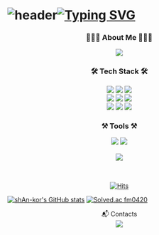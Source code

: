 # ![header](https://capsule-render.vercel.app/api?type=waving&color=6994CDEE&text=&animation=twinkling&height=80)[![Typing SVG](https://readme-typing-svg.demolab.com?font=Alkatra&weight=500&size=45&duration=3500&pause=3&color=6994CDEE&center=false&vCenter=false&multiline=true&repeat=false&width=1000&height=100&lines=Welcome+to+shAn-kor's+GitHub!👋)](https://git.io/typing-svg)

<div align="center">
<h3>👨🏻‍💻 About Me 👨🏻‍💻</h3>
<a href="https://liberating-rotate-37b.notion.site/Hi-I-m-Seonghun-1687029c46f1809389e0f6b10199d04a?pvs=4">
<Img src="https://img.shields.io/badge/Notion-000000?style=flat-square&amp;logo=Notion&amp;logoColor=white"/>
</a>
<h3 align="center"> 🛠 Tech Stack 🛠 </h3>
<Img src="https://img.shields.io/badge/Java-007396?style=flat-square&amp;logo=java&amp;logoColor=white"/>
<Img src="https://img.shields.io/badge/Spring-6DB33F?style=flat-square&amp;logo=Spring&amp;logoColor=white"/>
<Img src="https://img.shields.io/badge/SpringBoot-6DB33F?style=flat-square&amp;logo=SpringBoot&amp;logoColor=white"/>
<br>
<Img src="https://img.shields.io/badge/HTML5-E34F26?style=flat-square&amp;logo=html5&amp;logoColor=white"/>
<Img src="https://img.shields.io/badge/CSS3-1572B6?style=flat-square&amp;logo=css3&amp;logoColor=white"/>
<Img src="https://img.shields.io/badge/Javascript-F7DF1E?style=flat-square&amp;logo=javascript&amp;logoColor=white"/>
<br>
<Img src="https://img.shields.io/badge/MySQL-4479A1?style=flat-square&amp;logo=MySQL&amp;logoColor=white"/>
<Img src="https://img.shields.io/badge/PostgreSQL-4169E1?style=flat-square&amp;logo=PostgreSQL&amp;logoColor=white"/>
<Img src="https://img.shields.io/badge/JPA-6DB33F?style=flat-square&amp;logo=Hibernate&amp;logoColor=white"/>

<h3>⚒️ Tools ⚒️</h3>
<Img src="https://img.shields.io/badge/IntelliJ IDEA-000000?style=flat-square&amp;logo=IntellijIdea&amp;logoColor=white"/>
<Img src="https://img.shields.io/badge/GIT-F05032?style=flat-square&amp;logo=git&amp;logoColor=white"/>
<br>
<br>
<a href="https://hhpluscertificateofcompletion.oopy.io/">
  <img src="https://static.spartacodingclub.kr/hanghae99/plus/completion/badge_brown.svg" />
</a>

<br>
<br>
<br>

[![Hits](https://hits.seeyoufarm.com/api/count/incr/badge.svg?url=https%3A%2F%2Fgithub.com%2FshAn-kor&count_bg=%2379C83D&title_bg=%23555555&icon=&icon_color=%23E7E7E7&title=hits&edge_flat=false)](https://hits.seeyoufarm.com)

</div>

[![shAn-kor's GitHub stats](https://github-readme-stats.vercel.app/api?username=shAn-kor&show_icons=true&theme=radical)](https://github.com/anuraghazra/github-readme-stats)
[![Solved.ac
fm0420](http://mazassumnida.wtf/api/generate_badge?boj=fm0420)](https://solved.ac/fm0420)

<div align=center>
📬 Contacts
  <br>
<a href="kjn0406@gmail.com">
<Img src="https://img.shields.io/badge/Gmail-EA4335?style=flat-square&amp;logo=Gmail&amp;logoColor=white"/>
</a>
</div>


<!--
**shAn-kor/shAn-kor** is a ✨ _special_ ✨ repository because its `README.md` (this file) appears on your GitHub profile.

Here are some ideas to get you started:

- 🔭 I’m currently working on ...
- 🌱 I’m currently learning ...
- 👯 I’m looking to collaborate on ...
- 🤔 I’m looking for help with ...
- 💬 Ask me about ...
- 📫 How to reach me: ...
- 😄 Pronouns: ...
- ⚡ Fun fact: ...
-->
